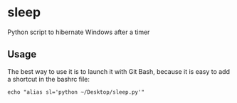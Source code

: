 # sleep
Python script to hibernate Windows after a timer

## Usage

The best way to use it is to launch it with Git Bash, because it is easy to add a shortcut in the bashrc file:

```shell
echo "alias sl='python ~/Desktop/sleep.py'"
```
